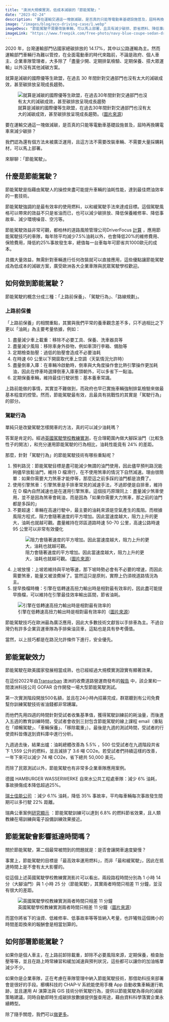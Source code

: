 ```yaml
---
title: "澳洲大規模實測，低成本減碳的「節能駕駛」"
date: "2023-02-24"
description: "要在運輸交通這一塊做減碳，是否真的只能等電動車基礎設施普及，屆時再換購電車來減少碳排？我們認為還有個方法未被廣泛運用，且這方法不需要改裝車輛、不需要大量採購耗材，可以馬上部署。來聊聊：「節能駕駛」。"
image: "/images/blog/eco-driving-case/1.webp"
imageDesc: "節能駕駛不需要改裝車輛，可以馬上部署，且具有減少碳排、節省燃料、降低事故率與維修率等等多重效益。"
imageLink: "https://www.freepik.com/free-photo/navy-blue-coupe-sedan-driving-highway-accross-mountains_5895943.htm#query=car&position=8&from_view=search&track=sph"
---
```


<p>2020 年，台灣運輸部門佔國家總碳排放的 14.17%，其中以公路運輸為主。然而運輸部門車輛行為難以管控，在全面電動車的時代來臨前，不論是政府、個人車主、企業車隊管理者，大多除了「盡量少開、定期排氣檢驗、定期保養、搭大眾運輸」以外沒有其他減碳方案。</p>
<p>就算是減碳的國際優等生歐盟，在過去 30 年間針對交通部門也沒有太大的減碳成效，甚至碳排放呈現成長趨勢。
<figure>
    <img src="/images/blog/eco-driving-case/2.webp" alt="就算是減碳的國際優等生歐盟，在過去30年間針對交通部門也沒有太大的減碳成效，甚至碳排放呈現成長趨勢">
    <figcaption>就算是減碳的國際優等生歐盟，在過去30年間針對交通部門也沒有太大的減碳成效，甚至碳排放呈現成長趨勢。（<a href="https://www.statista.com/statistics/1171183/ghg-emissions-sector-european-union-eu/">圖片來源</a>）</figcaption>
</figure>
<p>要在運輸交通這一塊做減碳，是否真的只能等電動車基礎設施普及，屆時再換購電車來減少碳排？</p>
<p>我們認為還有個方法未被廣泛運用，且這方法不需要改裝車輛、不需要大量採購耗材，可以馬上部署。</p>
<p>來聊聊：「節能駕駛」。</p>
<h2 id="什麼是節能駕駛？">什麼是節能駕駛？</h2>
<p>節能駕駛是指藉由駕駛人的操控來盡可能提升車輛的油耗性能，達到最佳燃油效率的一套技術。</p>
<p>節能駕駛強調的是最有效率的使用燃料，以和緩駕駛手法來達成目標。這個駕駛風格可以帶來的效益不只是省油而已，也可以減少碳排放、降低保養維修率、降低事故率、減少環境噪音、空污等。</p>
<p>節能駕駛效益非常可觀，都柏林的道路風險管理公司DriverFocus <a href="https://www.driverfocus.ie/drivingcosts">計算</a> ，應用節能駕駛技巧的車隊，每年除平均減少7.5%油耗以外，也會降低20%的維修費用、保險費用，降低約25%事故發生率，總值每一台車每年可節省共1000歐元的成本。</p>
<p>具備大量效益，無需針對車輛進行任何改裝就可以直接應用，這些優點讓節能駕駛成為低成本的減碳方案，廣受歐洲各大企業車隊與民眾駕駛學校歡迎。</p>
<h2 id="如何做到節能駕駛？">如何做到節能駕駛？</h2>
<p>節能駕駛的概念分成三種：「上路前保養」、「駕駛行為」、「路線規劃」。</p>
<h3 id="上路前保養">上路前保養</h3>
<p>「上路前保養」的相關重點，其實與我們平常的養車觀念差不多，只不過相比之下更以「油耗」為主要考量依據，例如：</p>
<ol>
<li>盡量減少車上載重：移除不必要工具、保養、洗車器具等</li>
<li>盡量減少風阻：移除車身外掛物，例如車頂行李箱、備胎等</li>
<li>定期檢查胎壓：過低的胎壓會造成不必要油耗</li>
<li>在時速 60 公里以下開窗取代車上空調（天氣情況允許時）</li>
<li>盡量倒車入庫：在車輛冷啟動時，倒車與大角度操作會比熱引擎操作更加耗油，因此在停車時選擇倒車入庫車頭朝外，可以多省下一點油。</li>
<li>定期保養車輛，維持最佳行駛狀態：基本養車常識。</li>
</ol>
<p>上路前能做的事情，其實並不難做到，而政府也早已實施車輛強制排氣檢驗來做最基本程度的控管。然而，節能駕駛最有效，且最具有挑戰性的其實是「駕駛行為」的部分。</p>
<h3 id="駕駛行為">駕駛行為</h3>
<p>單純只是改變駕駛怎樣開車的方法，真的可以減少油耗嗎？</p>
<p>答案是肯定的。經過<a href="https://www.youtube.com/watch?v=ZpNcc7bMLXA">英國駕駛學校教練實測</a>，在合理範圍內做大腳踩油門（比較急性子的開法），和充分運用節能駕駛的行為相比，油耗性能竟有 24% 的差距。</p>
<p>那麼，針對「駕駛行為」的節能駕駛技術有哪些重點呢？</p>
<ol>
<li>預判路況：節能駕駛目標是盡可能減少無謂的油門使用，因此儘早預判路況能夠儘早放鬆油門，維持 D 檔滑行，在不使用煞車的情況下自然減速。理由很簡單：如果你需要大力煞車才能停等，那麼這之前多踩的油門都是浪費了。</li>
<li>使用引擎煞車：引擎煞車是手排車常見的減速手法，不過即便是自排車，維持在 D 檔內自然減速也是在運用引擎煞車。這個技巧原理同上：盡量減少煞車使用，並不是因為煞車會耗油，而是因為「如果你需要大力煞車，那之前的油門都是多踩的」</li>
<li>不要超速：車輛在高速行駛中，最主要的油耗來源是空氣產生的風阻。而根據風阻方程式，阻力會隨著速度的平方增加。因此當速度越大，阻力上升的更大，油耗也就越可觀。盡量維持在郊區道路時速 50-70 公里，高速公路時速 95 公里可以非常有效優化
    <figure>
        <img src="/images/blog/eco-driving-case/3.webp" alt="阻力會隨著速度的平方增加。因此當速度越大，阻力上升的更大，油耗也就越可觀。">
        <figcaption>阻力會隨著速度的平方增加。因此當速度越大，阻力上升的更大，油耗也就越可觀。（<a href="https://zh.wikipedia.org/zh-tw/%E9%98%BB%E5%8A%9B%E6%96%B9%E7%A8%8B">圖片來源</a>）</figcaption>
    </figure>
<li>上坡放慢：上坡若維持與平地等速，那下坡時勢必會有不必要的增速，而因此需要煞車，能量又被浪費掉了。當然這只是原則，實際上仍須視道路情況為主。</li>
<li>提早換檔時機：引擎在低轉速高扭力輸出時是相對最有效率的，因此盡可能提早換檔，可以維持在引擎最佳效率輸出區間，節省油耗。</li>
</ol>
<figure>
    <img src="/images/blog/eco-driving-case/4.webp" alt="引擎在低轉速高扭力輸出時是相對最有效率的">
    <figcaption>引擎在低轉速高扭力輸出時是相對最有效率的（<a href="https://iea.blob.core.windows.net/assets/imports/events/339/Session_4_Kroon.pdf">圖片來源</a>）</figcaption>
</figure>
<p>節能駕駛技巧在歐洲最為廣泛應用，因此大多數技術文獻皆以手排車為主。不過台灣仍有許多企業貨運車隊為手排柴油貨車，這點也是具有參考價值。</p>
<p>當然，以上技巧都是在路況允許條件下進行，安全優先。</p>
<h2 id="節能駕駛效力">節能駕駛效力</h2>
<p>節能駕駛在歐美國家發展相當成熟，也已經經過大規模實測證實有顯著效果。</p>
<p>在這份2022年由<a href="https://www.transurban.com/ecodriving">Transurban</a> 澳洲的收費道路營運商發布的<a href="https://www.transurban.com/content/dam/transurban-pdfs/03/EcoDriving-Industry-Report-Feb22.pdf">報告</a> 中，該企業和一間澳洲科技公司 GOFAR 合作開發一場大型節能駕駛測試。</p>
<p>第一次實測階段開放500名額，並且在24小時內招募完成，群眾聽到有公司免費幫你訓練駕駛技術省油錢都非常踴躍。</p>
<p>而他們先用四週的時間針對受試者收集基準值，獲得駕駛訓練前的耗油量，而後進入五週的教育訓練時間，受試者會收到三封包含節能駕駛的線上課程 email（重點在「順暢駕駛」、「車輛保養」、「移除載重」）。最後是九週的測試時間，受試者的行使資料皆傳送到資料庫中進行分析。</p>
<p>九週過去後，結果出爐：油耗總體改善為 5.5% ，500 位受試者在九週階段共省下 1,559 公升的燃料，並且減排了 3.6 噸 CO2e。若受試者們持續這樣的改善，一年下來可以減少 74 噸 CO2e，省下總共 50,000 美元。</p>
<p>而除了民眾測試以外，節能駕駛也有非常多企業車隊應用案例。</p>
<p>德國 HAMBURGER WASSERWERKE 自來水公共工程處車隊：減少 6% 油耗，事故損傷成本降低超過25%。</p>
<p><a href="https://llufb.llu.lv/conference/economic_science_rural/2015/Latvia_ESRD_40_2015-132-140.pdf">瑞士佳能公司</a> ：減少 6.1% 油耗，降低 35% 事故率，平均每車輛每次事故發生間期可以多行駛 22% 距離。</p>
<p>瑞典公車案例<a href="https://www.sciencedirect.com/science/article/abs/pii/S136192091300031X">研究顯示</a> ：節能駕駛訓練可以達到 6.8% 的燃料節省效果，且人類教練在場訓練與電子設備訓練效果接近。</p>
<h2 id="-">節能駕駛會影響抵達時間嗎？</h2>
<p>關於節能駕駛，第二個最常被問到的問題就是：是否會讓開車速度變慢？</p>
<p>事實上，節能駕駛的目標是「最高效率運用燃料」，而非「最和緩駕駛」，因此在抵達時間上是不會有太大影響的。</p>
<p>從這個上述英國駕駛學校教練實測影片可以看出，兩段路程時間分別為 1 小時 14 分（大腳油門）與 1 小時 25 分（節能駕駛），其實兩者時間只相差 11 分鐘，並沒有很大的差距。</p>
<figure>
    <img src="/images/blog/eco-driving-case/5.webp" alt="英國駕駛學校教練實測兩者時間只相差 11 分鐘">
    <figcaption>英國駕駛學校教練實測兩者時間只相差 11 分鐘（<a href="https://www.youtube.com/watch?v=ZpNcc7bMLXA">圖片來源</a>）</figcaption>
</figure>
<p>而當你將省下的油資、低維修率、低事故率等等皆納入考量，也許犧牲這個微小的時間差距換來的報酬會是相當划算的。</p>
<h2 id="如何部署節能駕駛？">如何部署節能駕駛？</h2>
<p>如果你是個人車主，在上路前卸除載重，卸除不必要風阻來源，定期保養，檢查胎壓等等，並且在路上時常練習和緩加減速與預判狀況，這些都可以讓你的加油帳單減少不少。</p>
<p>如果你是企業車隊，正在考慮在車隊管理中納入節能駕駛技術，那借助科技來部署會是很好的手段。櫛構科技的 CHAP-V 系統能使用手機 App 自動收集車輛運行軌跡，並且運用 AI 演算法與 GIS 技術分析駕駛行為，提供以節能駕駛為導向的減碳策略建議，同時自動即時生成碳排放數據提供盤查用途，藉由資料科學落實企業永續轉型。</p>
<p>除了隨手關燈，我們可以<a href="https://combogic.com/#contact">做更多</a>。 </p>


